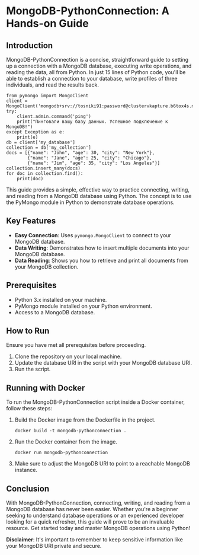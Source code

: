 
# MongoDB-PythonConnection: A Hands-on Guide

## Introduction
MongoDB-PythonConnection is a concise, straightforward guide to setting up a connection with a MongoDB database, executing write operations, and reading the data, all from Python. In just 15 lines of Python code, you'll be able to establish a connection to your database, write profiles of three individuals, and read the results back.

```
from pymongo import MongoClient
client = MongoClient('mongodb+srv://tosniki91:password@clustervkapture.b6tox4s.mongodb.net/')
try:
    client.admin.command('ping')
    print("Пинговали вашу базу данных. Успешное подключение к MongoDB!")
except Exception as e:
    print(e)
db = client['my_database']
collection = db['my_collection']
docs = [{"name": "John", "age": 30, "city": "New York"},
        {"name": "Jane", "age": 25, "city": "Chicago"},
        {"name": "Jim", "age": 35, "city": "Los Angeles"}]
collection.insert_many(docs)
for doc in collection.find():
    print(doc)
```

This guide provides a simple, effective way to practice connecting, writing, and reading from a MongoDB database using Python. The concept is to use the PyMongo module in Python to demonstrate database operations.

## Key Features
* **Easy Connection**: Uses `pymongo.MongoClient` to connect to your MongoDB database.
* **Data Writing**: Demonstrates how to insert multiple documents into your MongoDB database.
* **Data Reading**: Shows you how to retrieve and print all documents from your MongoDB collection.

## Prerequisites
* Python 3.x installed on your machine.
* PyMongo module installed on your Python environment.
* Access to a MongoDB database.

## How to Run
Ensure you have met all prerequisites before proceeding. 

1. Clone the repository on your local machine.
2. Update the database URI in the script with your MongoDB database URI.
3. Run the script.

## Running with Docker
To run the MongoDB-PythonConnection script inside a Docker container, follow these steps:

1. Build the Docker image from the Dockerfile in the project.
   ```
   docker build -t mongodb-pythonconnection .
   ```
2. Run the Docker container from the image.
   ```
   docker run mongodb-pythonconnection
   ```
3. Make sure to adjust the MongoDB URI to point to a reachable MongoDB instance.

## Conclusion
With MongoDB-PythonConnection, connecting, writing, and reading from a MongoDB database has never been easier. Whether you're a beginner seeking to understand database operations or an experienced developer looking for a quick refresher, this guide will prove to be an invaluable resource. Get started today and master MongoDB operations using Python!

**Disclaimer**: It's important to remember to keep sensitive information like your MongoDB URI private and secure.

